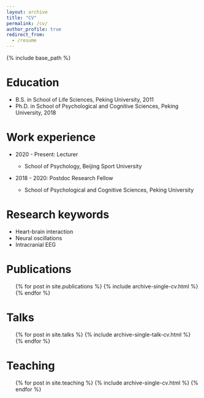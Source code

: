 ```yaml
---
layout: archive
title: "CV"
permalink: /cv/
author_profile: true
redirect_from:
  - /resume
---
```


{% include base_path %}

Education
======
* B.S. in School of Life Sciences, Peking University, 2011
* Ph.D. in School of Psychological and Cognitive Sciences, Peking University, 2018

Work experience
======
* 2020 - Present: Lecturer
  * School of Psychology, Beijing Sport University
  
* 2018 - 2020: Postdoc Research Fellow
  * School of Psychological and Cognitive Sciences, Peking University
  
Research keywords
======
* Heart-brain interaction
* Neural oscillations
* Intracranial EEG
  

Publications
======
  <ul>{% for post in site.publications %}
    {% include archive-single-cv.html %}
  {% endfor %}</ul>
  
Talks
======
  <ul>{% for post in site.talks %}
    {% include archive-single-talk-cv.html %}
  {% endfor %}</ul>
  
Teaching
======
  <ul>{% for post in site.teaching %}
    {% include archive-single-cv.html %}
  {% endfor %}</ul>
  

